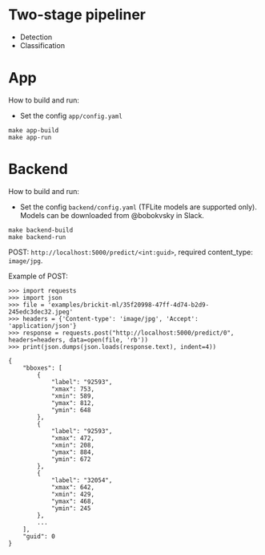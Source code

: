 # Two-stage pipeliner
- Detection
- Classification

# App
How to build and run:

- Set the config `app/config.yaml`
```
make app-build
make app-run
```

# Backend
How to build and run:

- Set the config `backend/config.yaml` (TFLite models are supported only). Models can be downloaded from @bobokvsky in Slack.
```
make backend-build
make backend-run
```

POST: `http://localhost:5000/predict/<int:guid>`, required content_type: `image/jpg`.

Example of POST:
```
>>> import requests
>>> import json
>>> file = 'examples/brickit-ml/35f20998-47ff-4d74-b2d9-245edc3dec32.jpeg'
>>> headers = {'Content-type': 'image/jpg', 'Accept': 'application/json'}
>>> response = requests.post("http://localhost:5000/predict/0", headers=headers, data=open(file, 'rb'))
>>> print(json.dumps(json.loads(response.text), indent=4))

{
    "bboxes": [
        {
            "label": "92593",
            "xmax": 753,
            "xmin": 589,
            "ymax": 812,
            "ymin": 648
        },
        {
            "label": "92593",
            "xmax": 472,
            "xmin": 208,
            "ymax": 884,
            "ymin": 672
        },
        {
            "label": "32054",
            "xmax": 642,
            "xmin": 429,
            "ymax": 468,
            "ymin": 245
        },
        ...
    ],
    "guid": 0
}
```